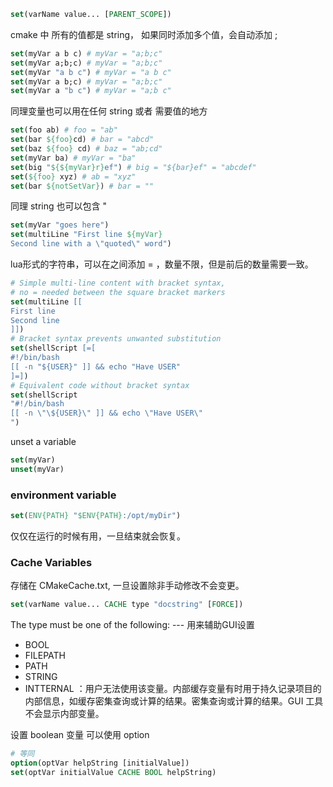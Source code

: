 
```cmake
set(varName value... [PARENT_SCOPE])
```

cmake 中 所有的值都是 string， 如果同时添加多个值，会自动添加 ;

```cmake
set(myVar a b c) # myVar = "a;b;c"
set(myVar a;b;c) # myVar = "a;b;c"
set(myVar "a b c") # myVar = "a b c"
set(myVar a b;c) # myVar = "a;b;c"
set(myVar a "b c") # myVar = "a;b c"
```

同理变量也可以用在任何 string 或者 需要值的地方

```cmake
set(foo ab) # foo = "ab"
set(bar ${foo}cd) # bar = "abcd"
set(baz ${foo} cd) # baz = "ab;cd"
set(myVar ba) # myVar = "ba"
set(big "${${myVar}r}ef") # big = "${bar}ef" = "abcdef"
set(${foo} xyz) # ab = "xyz"
set(bar ${notSetVar}) # bar = ""
```

同理 string 也可以包含 "

```cmake
set(myVar "goes here")
set(multiLine "First line ${myVar}
Second line with a \"quoted\" word")
```

lua形式的字符串，可以在之间添加 = ，数量不限，但是前后的数量需要一致。

```cmake
# Simple multi-line content with bracket syntax,
# no = needed between the square bracket markers
set(multiLine [[
First line
Second line
]])
# Bracket syntax prevents unwanted substitution
set(shellScript [=[
#!/bin/bash
[[ -n "${USER}" ]] && echo "Have USER"
]=])
# Equivalent code without bracket syntax
set(shellScript
"#!/bin/bash
[[ -n \"\${USER}\" ]] && echo \"Have USER\"
")
```

unset a variable

```cmake
set(myVar)
unset(myVar)
```

### environment variable

```cmake
set(ENV{PATH} "$ENV{PATH}:/opt/myDir")
```

仅仅在运行的时候有用，一旦结束就会恢复。

### Cache Variables

存储在 CMakeCache.txt, 一旦设置除非手动修改不会变更。

```cmake
set(varName value... CACHE type "docstring" [FORCE])
```

The type must be one of the following: --- 用来辅助GUI设置

- BOOL 
- FILEPATH
- PATH
- STRING
- INTTERNAL ：用户无法使用该变量。内部缓存变量有时用于持久记录项目的内部信息，如缓存密集查询或计算的结果。密集查询或计算的结果。GUI 工具不会显示内部变量。

设置 boolean 变量 可以使用 option

```cmake
# 等同
option(optVar helpString [initialValue])
set(optVar initialValue CACHE BOOL helpString)
```

